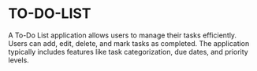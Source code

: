 # TO-DO-LIST
A To-Do List application allows users to manage their tasks efficiently. Users can add, edit, delete, and mark tasks as completed. The application typically includes features like task categorization, due dates, and priority levels.
